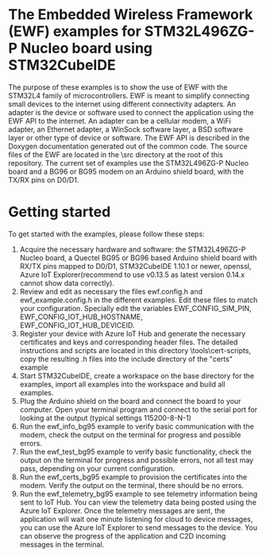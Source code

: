 # The Embedded Wireless Framework (EWF) examples for STM32L496ZG-P Nucleo board using STM32CubeIDE
The purpose of these examples is to show the use of EWF with the STM32L4 family of microcontrollers.
EWF is meant to simplify connecting small devices to the internet using different connectivity adapters.
An adapter is the device or software used to connect the application using the EWF API to the internet.
An adapter can be a cellular modem, a WiFi adapter, an Ethernet adapter, a WinSock software layer, a BSD software layer or other type of device or software.
The EWF API is described in the Doxygen documentation generated out of the common code.
The source files of the EWF are located in the \src directory at the root of this repository.
The current set of examples use the STM32L496ZG-P Nucleo board and a BG96 or BG95 modem on an Arduino shield board, with the TX/RX pins on D0/D1.

# Getting started
To get started with the examples, please follow these steps:
1. Acquire the necessary hardware and software: the STM32L496ZG-P Nucleo board, a Quectel BG95 or BG96 based Arduino shield board with RX/TX pins mapped to D0/D1, STM32CubeIDE 1.10.1 or newer, openssl, Azure IoT Explorer(recommend to use v0.13.5 as latest version 0.14.x cannot show data correctly).
2. Review and edit as necessary the files ewf.config.h and ewf_example.config.h in the different examples. Edit these files to match your configuration. Specially edit the variables EWF_CONFIG_SIM_PIN, EWF_CONFIG_IOT_HUB_HOSTNAME, EWF_CONFIG_IOT_HUB_DEVICEID.
3. Register your device with Azure IoT Hub and generate the necessary certificates and keys and corresponding header files. The detailed instructions and scripts are located in this directory \tools\cert-scripts, copy the resulting .h files into the include directory of the "certs" example
4. Start STM32CubeIDE, create a workspace on the base directory for the examples, import all examples into the workspace and build all examples.
5. Plug the Arduino shield on the board and connect the board to your computer. Open your terminal program and connect to the serial port for looking at the output (typical settings 115200-8-N-1)
1. Run the ewf_info_bg95 example to verify basic communication with the modem, check the output on the terminal for progress and possible errors.
1. Run the ewf_test_bg95 example to verify basic functionality, check the output on the terminal for progress and possible errors, not all test may pass, depending on your current configuration.
1. Run the ewf_certs_bg95 example to provision the certificates into the modem. Verify the output on the terminal, there should be no errors.
1. Run the ewf_telemetry_bg95 example to see telemetry information being sent to IoT Hub. You can view the telemetry data being posted using the Azure IoT Explorer. Once the telemetry messages are sent, the application will wait one minute listening for cloud to device messages, you can use the Azure IoT Explorer to send messages to the device. You can observe the progress of the application and C2D incoming messages in the terminal.
